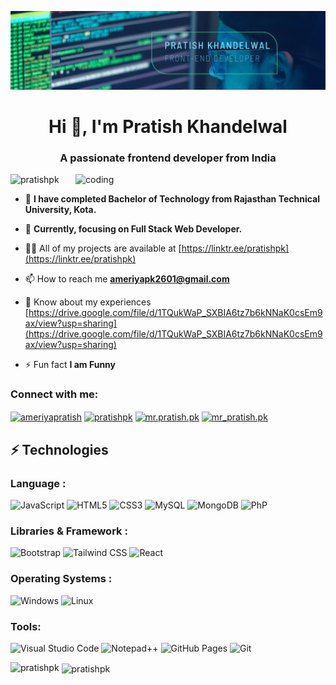 ![logo](https://github.com/pratishpk/pratishpk/blob/main/Banner.png)

<h1 align="center">Hi 👋, I'm Pratish Khandelwal</h1>
<h3 align="center">A passionate frontend developer from India</h3>

<img align = 'right' alt="coding" width="400" src="https://media4.giphy.com/media/v1.Y2lkPTc5MGI3NjExNGJycXppcXlzeTVmeDVvaXpia3g1b2Z1dnRhejFkZHgyZWlpeHB2MSZlcD12MV9pbnRlcm5hbF9naWZfYnlfaWQmY3Q9Zw/qgQUggAC3Pfv687qPC/giphy.gif">

<p align="left"> <img src="https://komarev.com/ghpvc/?username=pratishpk&label=Profile%20views&color=0e75b6&style=flat" alt="pratishpk" /> </p>

- 💬  **I have completed Bachelor of Technology from Rajasthan Technical University, Kota.**

- 🌱 **Currently, focusing on Full Stack Web Developer.**

- 👨‍💻 All of my projects are available at [https://linktr.ee/pratishpk](https://linktr.ee/pratishpk)

- 📫 How to reach me **ameriyapk2601@gmail.com**

- 📄 Know about my experiences [https://drive.google.com/file/d/1TQukWaP_SXBIA6tz7b6kNNaK0csEm9ax/view?usp=sharing](https://drive.google.com/file/d/1TQukWaP_SXBIA6tz7b6kNNaK0csEm9ax/view?usp=sharing)

- ⚡ Fun fact **I am Funny**

<h3 align="left">Connect with me:</h3>
<p align="left">
<a href="https://twitter.com/ameriyapratish" target="blank"><img align="center" src="https://raw.githubusercontent.com/rahuldkjain/github-profile-readme-generator/master/src/images/icons/Social/twitter.svg" alt="ameriyapratish" height="30" width="40" /></a>
<a href="https://linkedin.com/in/pratishpk" target="blank"><img align="center" src="https://raw.githubusercontent.com/rahuldkjain/github-profile-readme-generator/master/src/images/icons/Social/linked-in-alt.svg" alt="pratishpk" height="30" width="40" /></a>
<a href="https://fb.com/mr.pratish.pk" target="blank"><img align="center" src="https://raw.githubusercontent.com/rahuldkjain/github-profile-readme-generator/master/src/images/icons/Social/facebook.svg" alt="mr.pratish.pk" height="30" width="40" /></a>
<a href="https://instagram.com/mr_pratish.pk" target="blank"><img align="center" src="https://raw.githubusercontent.com/rahuldkjain/github-profile-readme-generator/master/src/images/icons/Social/instagram.svg" alt="mr_pratish.pk" height="30" width="40" /></a>
</p>

## ⚡ Technologies
### Language :

![JavaScript](https://img.shields.io/badge/JavaScript-323330?style=for-the-badge&logo=javascript&logoColor=F7DF1E)
![HTML5](https://img.shields.io/badge/HTML5-E34F26?style=for-the-badge&logo=html5&logoColor=white)
![CSS3](https://img.shields.io/badge/CSS3-1572B6?style=for-the-badge&logo=css3&logoColor=white)
![MySQL](https://img.shields.io/badge/MySQL-00000F?style=for-the-badge&logo=mysql&logoColor=white)
![MongoDB](https://img.shields.io/badge/MongoDB-4EA94B?style=for-the-badge&logo=mongodb&logoColor=white)
![PhP](https://img.shields.io/badge/PhP-4EA94B?style=for-the-badge&logo=Php&logoColor=white)

### Libraries & Framework :

![Bootstrap](https://img.shields.io/badge/Bootstrap-563D7C?style=for-the-badge&logo=bootstrap&logoColor=white)
![Tailwind CSS](https://img.shields.io/badge/Tailwind_CSS-38B2AC?style=for-the-badge&logo=tailwind-css&logoColor=white)
![React](https://img.shields.io/badge/React-20232A?style=for-the-badge&logo=react&logoColor=61DAFB)

### Operating Systems :

![Windows](https://img.shields.io/badge/Windows-0078D6?style=for-the-badge&logo=windows&logoColor=white)
![Linux](https://img.shields.io/badge/Linux-FCC624?style=for-the-badge&logo=linux&logoColor=black)

### Tools:

![Visual Studio Code](https://img.shields.io/badge/Visual_Studio_Code-0078D4?style=for-the-badge&logo=visual%20studio%20code&logoColor=white)
![Notepad++](https://img.shields.io/badge/Notepad++-90E59A.svg?style=for-the-badge&logo=notepad%2B%2B&logoColor=black)
![GitHub Pages](https://img.shields.io/badge/GitHub%20Pages-%23327FC7.svg?style=for-the-badge&logo=github&logoColor=white)
![Git](https://img.shields.io/badge/GIT-E44C30?style=for-the-badge&logo=git&logoColor=white)

<p><img align="left" src="https://github-readme-stats.vercel.app/api/top-langs?username=pratishpk&show_icons=true&locale=en&layout=compact" alt="pratishpk" /></p>

<p>&nbsp;<img align="center" src="https://github-readme-stats.vercel.app/api?username=pratishpk&show_icons=true&locale=en" alt="pratishpk" /></p>
